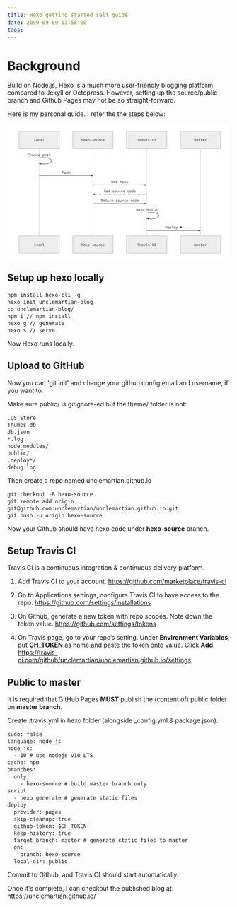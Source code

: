 ```yaml
---
title: Hexo getting started self guide
date: 2099-09-09 13:58:00
tags:
---
```


# Background 

Build on Node.js, Hexo is a much more user-friendly blogging platform compared to Jekyll or Octopress. However, setting up the source/public branch and Github Pages may not be so straight-forward.

Here is my personal guide. I refer the the steps below: 

![](/images/hexo-setup-guide-overview.png)

## Setup up hexo locally

    npm install hexo-cli -g
    hexo init unclemartian-blog
    cd unclemartian-blog/
    npm i // npm install
    hexo g // generate
    hexo s // serve

Now Hexo runs locally. 

## Upload to GitHub

Now you can 'git init' and change your github config email and username, if you want to.

Make sure public/ is gitignore-ed but the theme/ folder is not: 

    .DS_Store
    Thumbs.db
    db.json
    *.log
    node_modules/
    public/
    .deploy*/
    debug.log

Then create a repo named unclemartian.github.io

    git checkout -B hexo-source
    git remote add origin git@github.com:unclemartian/unclemartian.github.io.git
    git push -u origin hexo-source

Now your Github should have hexo code under __hexo-source__ branch.

## Setup Travis CI

Travis CI is a continuous integration & continuous delivery platform. 

1. Add Travis CI to your account.
    https://github.com/marketplace/travis-ci
    
1. Go to Applications settings, configure Travis CI to have access to the repo.
    https://github.com/settings/installations
    
1. On Github, generate a new token with repo scopes. Note down the token value.
    https://github.com/settings/tokens
    
1. On Travis page, go to your repo’s setting. Under __Environment Variables__, put __GH_TOKEN__ as name and paste the token onto value. Click __Add__.
    https://travis-ci.com/github/unclemartian/unclemartian.github.io/settings

## Public to master

It is required that GitHub Pages __MUST__ publish the (content of) public folder on __master branch__.

Create .travis.yml in hexo folder (alongside _config.yml & package.json).

    sudo: false
    language: node_js
    node_js:
      - 10 # use nodejs v10 LTS
    cache: npm
    branches:
      only:
        - hexo-source # build master branch only
    script:
      - hexo generate # generate static files
    deploy:
      provider: pages
      skip-cleanup: true
      github-token: $GH_TOKEN
      keep-history: true
      target_branch: master # generate static files to master
      on:
        branch: hexo-source
      local-dir: public

Commit to Github, and Travis CI should start automatically. 

Once it's complete, I can checkout the published blog at: https://unclemartian.github.io/
